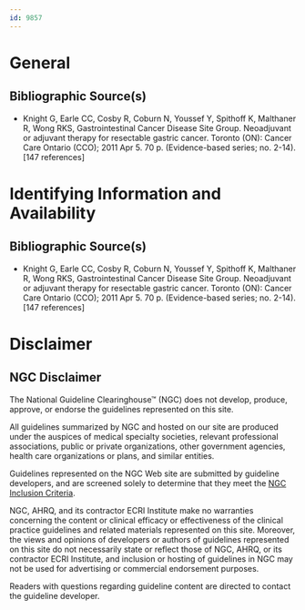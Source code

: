 ```yaml
---
id: 9857
---
```


# General

## Bibliographic Source(s)

- Knight G, Earle CC, Cosby R, Coburn N, Youssef Y, Spithoff K, Malthaner R, Wong RKS, Gastrointestinal Cancer Disease Site Group. Neoadjuvant or adjuvant therapy for resectable gastric cancer. Toronto (ON): Cancer Care Ontario (CCO); 2011 Apr 5. 70 p. (Evidence-based series; no. 2-14). [147 references]

# Identifying Information and Availability

## Bibliographic Source(s)

- Knight G, Earle CC, Cosby R, Coburn N, Youssef Y, Spithoff K, Malthaner R, Wong RKS, Gastrointestinal Cancer Disease Site Group. Neoadjuvant or adjuvant therapy for resectable gastric cancer. Toronto (ON): Cancer Care Ontario (CCO); 2011 Apr 5. 70 p. (Evidence-based series; no. 2-14). [147 references]

# Disclaimer

## NGC Disclaimer

The National Guideline Clearinghouse™ (NGC) does not develop, produce, approve, or endorse the guidelines represented on this site.

All guidelines summarized by NGC and hosted on our site are produced under the auspices of medical specialty societies, relevant professional associations, public or private organizations, other government agencies, health care organizations or plans, and similar entities.

Guidelines represented on the NGC Web site are submitted by guideline developers, and are screened solely to determine that they meet the [NGC Inclusion Criteria](/help-and-about/summaries/inclusion-criteria).

NGC, AHRQ, and its contractor ECRI Institute make no warranties concerning the content or clinical efficacy or effectiveness of the clinical practice guidelines and related materials represented on this site. Moreover, the views and opinions of developers or authors of guidelines represented on this site do not necessarily state or reflect those of NGC, AHRQ, or its contractor ECRI Institute, and inclusion or hosting of guidelines in NGC may not be used for advertising or commercial endorsement purposes.

Readers with questions regarding guideline content are directed to contact the guideline developer.

